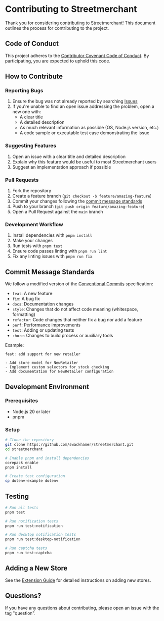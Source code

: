# Contributing to Streetmerchant

Thank you for considering contributing to Streetmerchant! This document outlines the process for contributing to the project.

## Code of Conduct

This project adheres to the [Contributor Covenant Code of Conduct](CODE_OF_CONDUCT.md). By participating, you are expected to uphold this code.

## How to Contribute

### Reporting Bugs

1. Ensure the bug was not already reported by searching [Issues](https://github.com/swackhamer/streetmerchant/issues)
2. If you're unable to find an open issue addressing the problem, open a new one with:
   - A clear title
   - A detailed description
   - As much relevant information as possible (OS, Node.js version, etc.)
   - A code sample or executable test case demonstrating the issue

### Suggesting Features

1. Open an issue with a clear title and detailed description
2. Explain why this feature would be useful to most Streetmerchant users
3. Suggest an implementation approach if possible

### Pull Requests

1. Fork the repository
2. Create a feature branch (`git checkout -b feature/amazing-feature`)
3. Commit your changes following the [commit message standards](#commit-message-standards)
4. Push to your branch (`git push origin feature/amazing-feature`)
5. Open a Pull Request against the `main` branch

### Development Workflow

1. Install dependencies with `pnpm install`
2. Make your changes
3. Run tests with `pnpm test`
4. Ensure code passes linting with `pnpm run lint`
5. Fix any linting issues with `pnpm run fix`

## Commit Message Standards

We follow a modified version of the [Conventional Commits](https://www.conventionalcommits.org/) specification:

- `feat`: A new feature
- `fix`: A bug fix
- `docs`: Documentation changes
- `style`: Changes that do not affect code meaning (whitespace, formatting)
- `refactor`: Code changes that neither fix a bug nor add a feature
- `perf`: Performance improvements
- `test`: Adding or updating tests
- `chore`: Changes to build process or auxiliary tools

Example:
```
feat: add support for new retailer

- Add store model for NewRetailer
- Implement custom selectors for stock checking
- Add documentation for NewRetailer configuration
```

## Development Environment

### Prerequisites

- Node.js 20 or later
- pnpm

### Setup

```bash
# Clone the repository
git clone https://github.com/swackhamer/streetmerchant.git
cd streetmerchant

# Enable pnpm and install dependencies
corepack enable
pnpm install

# Create test configuration
cp dotenv-example dotenv
```

## Testing

```bash
# Run all tests
pnpm test

# Run notification tests
pnpm run test:notification

# Run desktop notification tests
pnpm run test:desktop-notification

# Run captcha tests
pnpm run test:captcha
```

## Adding a New Store

See the [Extension Guide](./docs/extension-guide.md) for detailed instructions on adding new stores.

## Questions?

If you have any questions about contributing, please open an issue with the tag "question".